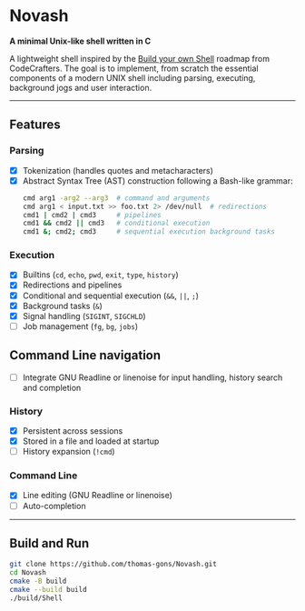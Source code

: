 # Novash
**A minimal Unix-like shell written in C**

A lightweight shell inspired by the [Build your own Shell](https://app.codecrafters.io/courses/shell/overview) roadmap from CodeCrafters.
The goal is to implement, from scratch the essential components of a modern UNIX shell including parsing, executing, background jogs and user interaction.

---

## Features

### Parsing

- [x] Tokenization (handles quotes and metacharacters)
- [x] Abstract Syntax Tree (AST) construction following a Bash-like grammar:
  ```bash
  cmd arg1 -arg2 --arg3  # command and arguments
  cmd arg1 < input.txt >> foo.txt 2> /dev/null  # redirections
  cmd1 | cmd2 | cmd3     # pipelines
  cmd1 && cmd2 || cmd3   # conditional execution
  cmd1 &; cmd2; cmd3     # sequential execution background tasks
  ```

### Execution
- [X] Builtins (`cd`, `echo`, `pwd`, `exit`, `type`, `history`)
- [X] Redirections and pipelines
- [X] Conditional and sequential execution (`&&`, `||`, `;`)
- [X] Background tasks (`&`)
- [X] Signal handling (`SIGINT`, `SIGCHLD`)
- [ ] Job management (`fg`, `bg`, `jobs`)

## Command Line navigation

- [ ] Integrate GNU Readline or linenoise for input handling, history search and completion

### History

- [X] Persistent across sessions
- [X] Stored in a file and loaded at startup
- [ ] History expansion (`!cmd`)

### Command Line

- [X] Line editing (GNU Readline or linenoise)
- [ ] Auto-completion 

--- 

## Build and Run
```sh
git clone https://github.com/thomas-gons/Novash.git
cd Novash
cmake -B build
cmake --build build
./build/Shell
```
